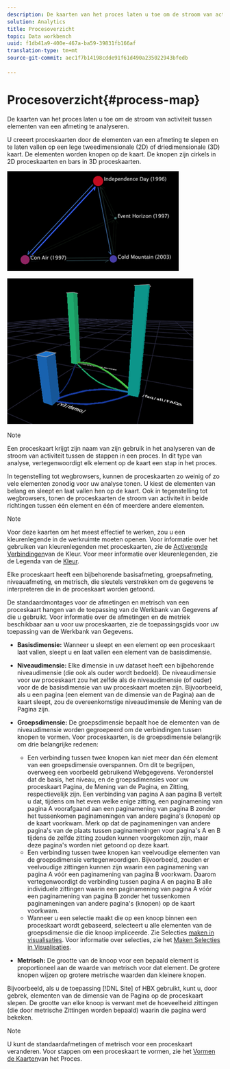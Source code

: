 ```yaml
---
description: De kaarten van het proces laten u toe om de stroom van activiteit tussen elementen van een afmeting te analyseren.
solution: Analytics
title: Procesoverzicht
topic: Data workbench
uuid: f1db41a9-400e-467a-ba59-39831fb166af
translation-type: tm+mt
source-git-commit: aec1f7b14198cdde91f61d490a235022943bfedb

---
```



# Procesoverzicht{#process-map}

De kaarten van het proces laten u toe om de stroom van activiteit tussen elementen van een afmeting te analyseren.

U creeert proceskaarten door de elementen van een afmeting te slepen en te laten vallen op een lege tweedimensionale (2D) of driedimensionale (3D) kaart. De elementen worden knopen op de kaart. De knopen zijn cirkels in 2D proceskaarten en bars in 3D proceskaarten.

![](assets/vis_2DProcessMap.png)

![](assets/vis_3DProcessMap.png)

>[!NOTE]
>
>Een proceskaart krijgt zijn naam van zijn gebruik in het analyseren van de stroom van activiteit tussen de stappen in een proces. In dit type van analyse, vertegenwoordigt elk element op de kaart een stap in het proces.

In tegenstelling tot wegbrowsers, kunnen de proceskaarten zo weinig of zo vele elementen zonodig voor uw analyse tonen. U kiest de elementen van belang en sleept en laat vallen hen op de kaart. Ook in tegenstelling tot wegbrowsers, tonen de proceskaarten de stroom van activiteit in beide richtingen tussen één element en één of meerdere andere elementen.

>[!NOTE]
>
>Voor deze kaarten om het meest effectief te werken, zou u een kleurenlegende in de werkruimte moeten openen. Voor informatie over het gebruiken van kleurenlegenden met proceskaarten, zie de [Activerende Verbindingen](../../../../home/c-get-started/c-analysis-vis/c-proc-maps/c-act-color-lnks.md#concept-2c9b9f67f2bd4cd7a5431fa21c094edc)van de Kleur. Voor meer informatie over kleurenlegenden, zie de Legenda van de [Kleur](../../../../home/c-get-started/c-analysis-vis/c-legends/c-color-leg.md#concept-f84d51dc0d6547f981d0642fc2d01358).

Elke proceskaart heeft een bijbehorende basisafmeting, groepsafmeting, niveauafmeting, en metrisch, die sleutels verstrekken om de gegevens te interpreteren die in de proceskaart worden getoond.

De standaardmontages voor de afmetingen en metrisch van een proceskaart hangen van de toepassing van de Werkbank van Gegevens af die u gebruikt. Voor informatie over de afmetingen en de metriek beschikbaar aan u voor uw proceskaarten, zie de toepassingsgids voor uw toepassing van de Werkbank van Gegevens.

* **Basisdimensie:** Wanneer u sleept en een element op een proceskaart laat vallen, sleept u en laat vallen een element van de basisdimensie.
* **Niveaudimensie:** Elke dimensie in uw dataset heeft een bijbehorende niveaudimensie (die ook als ouder wordt bedoeld). De niveaudimensie voor uw proceskaart zou het zelfde als de niveaudimensie (of ouder) voor de de basisdimensie van uw proceskaart moeten zijn. Bijvoorbeeld, als u een pagina (een element van de dimensie van de Pagina) aan de kaart sleept, zou de overeenkomstige niveaudimensie de Mening van de Pagina zijn.
* **Groepsdimensie:** De groepsdimensie bepaalt hoe de elementen van de niveaudimensie worden gegroepeerd om de verbindingen tussen knopen te vormen. Voor proceskaarten, is de groepsdimensie belangrijk om drie belangrijke redenen:

   * Een verbinding tussen twee knopen kan niet meer dan één element van een groepsdimensie overspannen. Om dit te begrijpen, overweeg een voorbeeld gebruikend Webgegevens. Veronderstel dat de basis, het niveau, en de groepsdimensies voor uw proceskaart Pagina, de Mening van de Pagina, en Zitting, respectievelijk zijn. Een verbinding van pagina A aan pagina B vertelt u dat, tijdens om het even welke enige zitting, een paginamening van pagina A voorafgaand aan een paginamening van pagina B zonder het tussenkomen paginameningen van andere pagina&#39;s (knopen) op de kaart voorkwam. Merk op dat de paginameningen van andere pagina&#39;s van de plaats tussen paginameningen voor pagina&#39;s A en B tijdens de zelfde zitting zouden kunnen voorgekomen zijn, maar deze pagina&#39;s worden niet getoond op deze kaart.
   * Een verbinding tussen twee knopen kan veelvoudige elementen van de groepsdimensie vertegenwoordigen. Bijvoorbeeld, zouden er veelvoudige zittingen kunnen zijn waarin een paginamening van pagina A vóór een paginamening van pagina B voorkwam. Daarom vertegenwoordigt de verbinding tussen pagina A en pagina B alle individuele zittingen waarin een paginamening van pagina A vóór een paginamening van pagina B zonder het tussenkomen paginameningen van andere pagina&#39;s (knopen) op de kaart voorkwam.
   * Wanneer u een selectie maakt die op een knoop binnen een proceskaart wordt gebaseerd, selecteert u alle elementen van de groepsdimensie die die knoop impliceerde. Zie Selecties [maken in visualisaties](../../../../home/c-get-started/c-vis/c-sel-vis/c-sel-vis.md#concept-012870ec22c7476e9afbf3b8b2515746). Voor informatie over selecties, zie het [Maken Selecties in Visualisaties](../../../../home/c-get-started/c-vis/c-sel-vis/c-sel-vis.md#concept-012870ec22c7476e9afbf3b8b2515746).

* **Metrisch:** De grootte van de knoop voor een bepaald element is proportioneel aan de waarde van metrisch voor dat element. De grotere knopen wijzen op grotere metrische waarden dan kleinere knopen.

Bijvoorbeeld, als u de toepassing [!DNL Site] of HBX gebruikt, kunt u, door gebrek, elementen van de dimensie van de Pagina op de proceskaart slepen. De grootte van elke knoop is verwant met de hoeveelheid zittingen (die door metrische Zittingen worden bepaald) waarin die pagina werd bekeken.

>[!NOTE]
>
>U kunt de standaardafmetingen of metrisch voor een proceskaart veranderen. Voor stappen om een proceskaart te vormen, zie het [Vormen de Kaarten](../../../../home/c-get-started/c-intf-anlys-ftrs/t-config-proc-maps.md#task-4a95730b18a14bc790a77c013832b2d6)van het Proces.

